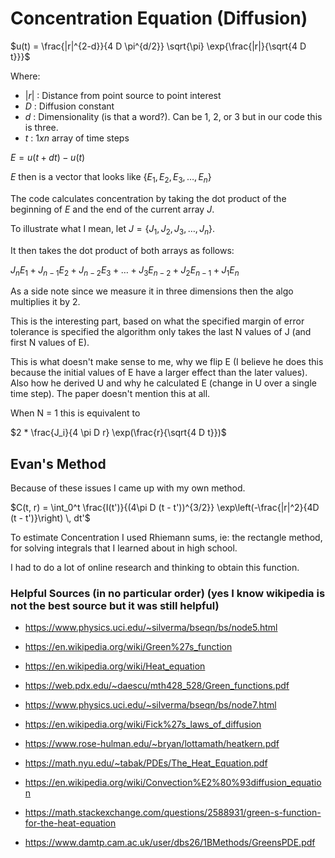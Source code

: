 # Concentration Equation (Diffusion)

$u(t) = \frac{|r|^{2-d}}{4 D \pi^{d/2}}  \sqrt{\pi} \exp{\frac{|r|}{\sqrt{4 D t}}}$

Where:

* $|r|$ : Distance from point source to point interest
* $D$ : Diffusion constant
* $d$ : Dimensionality (is that a word?). Can be 1, 2, or 3 but in our code this is three.
* $t$ : $1 x n$ array of time steps

$E = u(t + dt) - u(t)$

$E$ then is a vector that looks like $\{E_1, E_2, E_3, \ldots, E_n\}$

The code calculates concentration by taking the dot product of the beginning of $E$ and the end of the current array $J$.

To illustrate what I mean, let $J = \{ J_1, J_2, J_3, \ldots, J_n \}$.

It then takes the dot product of both arrays as follows:

$J_{n} E_1 + J_{n - 1} E_2 + J_{n - 2} E_3 + \ldots + J_{3} E_{n-2} + J_2 E_{n-1} + J_1 E_{n}$

As a side note since we measure it in three dimensions then the algo multiplies it by 2.

This is the interesting part, based on what the specified margin of error tolerance is specified the algorithm only takes the last N values of J (and first N values of E).

This is what doesn't make sense to me, why we flip E (I believe he does this because the initial values of E have a larger effect than the later values). Also how he derived U and why he calculated E (change in U over a single time step). The paper doesn't mention this at all. 

When N = 1 this is equivalent to

$2 * \frac{J_i}{4 \pi D r} \exp(\frac{r}{\sqrt{4 D t}})$

## Evan's Method
Because of these issues I came up with my own method.

$C(t, r) = \int_0^t \frac{I(t')}{(4\pi D (t - t'))^{3/2}} \exp\left(-\frac{|r|^2}{4D (t - t')}\right) \, dt'$

To estimate Concentration I used Rhiemann sums, ie: the rectangle method, for solving integrals that I learned about in high school.

I had to do a lot of online research and thinking to obtain this function. 

### Helpful Sources (in no particular order) (yes I know wikipedia is not the best source but it was still helpful)

* https://www.physics.uci.edu/~silverma/bseqn/bs/node5.html

* https://en.wikipedia.org/wiki/Green%27s_function

* https://en.wikipedia.org/wiki/Heat_equation

* https://web.pdx.edu/~daescu/mth428_528/Green_functions.pdf

* https://www.physics.uci.edu/~silverma/bseqn/bs/node7.html

* https://en.wikipedia.org/wiki/Fick%27s_laws_of_diffusion

* https://www.rose-hulman.edu/~bryan/lottamath/heatkern.pdf

* https://math.nyu.edu/~tabak/PDEs/The_Heat_Equation.pdf

* https://en.wikipedia.org/wiki/Convection%E2%80%93diffusion_equation

* https://math.stackexchange.com/questions/2588931/green-s-function-for-the-heat-equation

* https://www.damtp.cam.ac.uk/user/dbs26/1BMethods/GreensPDE.pdf

